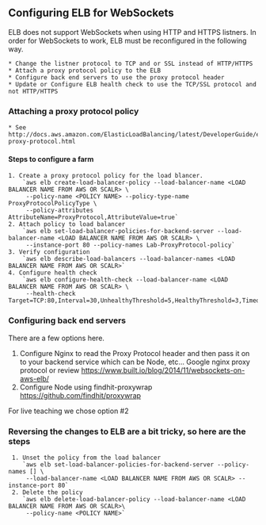 ## Configuring ELB for WebSockets

ELB does not support WebSockets when using HTTP and HTTPS listners. In order for WebSockets to work,
ELB must be reconfigured in the following way.

    * Change the listner protocol to TCP and or SSL instead of HTTP/HTTPS
    * Attach a proxy protocol policy to the ELB
    * Configure back end servers to use the proxy protocol header
    * Update or Configure ELB health check to use the TCP/SSL protocol and not HTTP/HTTPS
    

### Attaching a proxy protocol policy
    * See http://docs.aws.amazon.com/ElasticLoadBalancing/latest/DeveloperGuide/enable-proxy-protocol.html

#### Steps to configure a farm

    1. Create a proxy protocol policy for the load blancer. 
        `aws elb create-load-balancer-policy --load-balancer-name <LOAD BALANCER NAME FROM AWS OR SCALR> \
         --policy-name <POLICY NAME> --policy-type-name ProxyProtocolPolicyType \
         --policy-attributes AttributeName=ProxyProtocol,AttributeValue=true`
    2. Attach policy to load balancer
        `aws elb set-load-balancer-policies-for-backend-server --load-balancer-name <LOAD BALANCER NAME FROM AWS OR SCALR> \
         --instance-port 80 --policy-names Lab-ProxyProtocol-policy`
    3. Verify configuration
        `aws elb describe-load-balancers --load-balancer-names <LOAD BALANCER NAME FROM AWS OR SCALR>`
    4. Configure health check
        `aws elb configure-health-check --load-balancer-name <LOAD BALANCER NAME FROM AWS OR SCALR> \
         --health-check Target=TCP:80,Interval=30,UnhealthyThreshold=5,HealthyThreshold=3,Timeout=5`

### Configuring back end servers
There are a few options here.

1. Configure Nginx to read the Proxy Protocol header and then pass it on to your backend service which can be Node, etc... Google nginx proxy protocol or review https://www.built.io/blog/2014/11/websockets-on-aws-elb/
2. Configure Node using findhit-proxywrap https://github.com/findhit/proxywrap

For live teaching we chose option #2

### Reversing the changes to ELB are a bit tricky, so here are the steps
     
     1. Unset the policy from the load balancer
        `aws elb set-load-balancer-policies-for-backend-server --policy-names [] \
         --load-balancer-name <LOAD BALANCER NAME FROM AWS OR SCALR> --instance-port 80`
     2. Delete the policy
        `aws elb delete-load-balancer-policy --load-balancer-name <LOAD BALANCER NAME FROM AWS OR SCALR>\
         --policy-name <POLICY NAME>`
